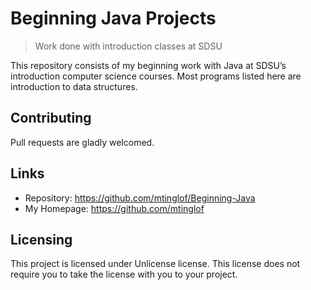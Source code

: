 # Beginning Java Projects 
> Work done with introduction classes at SDSU 

This repository consists of my beginning work with Java at SDSU’s introduction computer science courses. 
Most programs listed here are introduction to data structures.

## Contributing

Pull requests are gladly welcomed. 

## Links

- Repository: https://github.com/mtinglof/Beginning-Java
- My Homepage: https://github.com/mtinglof

## Licensing

This project is licensed under Unlicense license. This license does not require you to take the license with you to your project.
